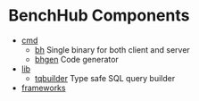 # BenchHub Components

- [cmd](cmd)
  - [bh](cmd/bh.md) Single binary for both client and server
  - [bhgen](cmd/bhgen.md) Code generator
- [lib](lib)
  - [tqbuilder](lib/tqbuilder.md) Type safe SQL query builder
- [frameworks](frameworks)